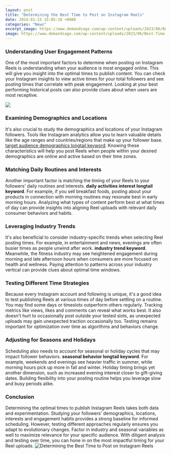 ```yaml
---
layout: post
title: "Determining the Best Time to Post on Instagram Reels"
date: 2024-01-15 15:05:10 +0000
categories: "News"
excerpt_image: https://www.demandsage.com/wp-content/uploads/2023/06/Best-Time-To-Post-Reels-On-Instagram-1024x576.png
image: https://www.demandsage.com/wp-content/uploads/2023/06/Best-Time-To-Post-Reels-On-Instagram-1024x576.png
---
```


### Understanding User Engagement Patterns
One of the most important factors to determine when posting on Instagram Reels is understanding when your audience is most engaged online. This will give you insight into the optimal times to publish content. You can check your Instagram insights to view active times for your total followers and see posting times that correlate with peak engagement. Looking at your best performing historical posts can also provide clues about when users are most receptive. 

![](https://www.socialchamp.io/wp-content/uploads/2022/11/Global-Best-Time-To-Post-for-Instagram-Reels.png)
### Examining Demographics and Locations  
It's also crucial to study the demographics and locations of your Instagram followers. Tools like Instagram analytics allow you to learn valuable details like the age ranges and countries/regions that make up your follower base. [target audience demographics longtail keyword](https://store.fi.io.vn/xmas-holiday-party-this-is-my-bernard-dog-christmas-pajama-2). Knowing these characteristics will help you post Reels when people within your desired demographics are online and active based on their time zones.
### Matching Daily Routines and Interests
Another important factor is matching the timing of your Reels to your followers' daily routines and interests. **daily activities interest longtail keyword**. For example, if you sell breakfast foods, posting about your products in connection with morning routines may resonate best in early morning hours. Analyzing what types of content perform best at what times of day can provide insights into aligning Reel uploads with relevant daily consumer behaviors and habits.  
### Leveraging Industry Trends  
It's also beneficial to consider industry-specific trends when selecting Reel posting times. For example, in entertainment and news, evenings are often busier times as people unwind after work. **industry trend keyword**. Meanwhile, the fitness industry may see heightened engagement during morning and late afternoon hours when consumers are more focused on health and wellness. Paying attention to patterns across your industry vertical can provide clues about optimal time windows.
### Testing Different Time Strategies
Because every Instagram account and following is unique, it's a good idea to test publishing Reels at various times of day before settling on a routine. You may find some days or timeslots outperform others regularly. Tracking metrics like views, likes and comments can reveal what works best. It also doesn't hurt to occasionally post outside your tested slots, as unexpected uploads may gain unexpected traction occasionally too. Testing remains important for optimization over time as algorithms and behaviors change.
### Adjusting for Seasons and Holidays  
Scheduling also needs to account for seasonal or holiday cycles that may impact follower behaviors. **seasonal behavior longtail keyword**. For example, weekends and evenings see heavier traffic in summer, while morning hours pick up more in fall and winter. Holiday timing brings yet another dimension, such as increased evening interest closer to gift-giving dates. Building flexibility into your posting routine helps you leverage slow and busy periods alike.  
### Conclusion
Determining the optimal times to publish Instagram Reels takes both data and experimentation. Studying your followers' demographics, locations, interests and engagement habits provides a strong baseline for informed scheduling. However, testing different approaches regularly ensures you adapt to evolutionary changes. Factor in industry and seasonal variables as well to maximize relevance for your specific audience. With diligent analysis and testing over time, you can hone in on the most impactful timing for your Reel uploads.
![Determining the Best Time to Post on Instagram Reels](https://www.demandsage.com/wp-content/uploads/2023/06/Best-Time-To-Post-Reels-On-Instagram-1024x576.png)